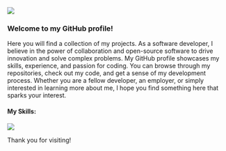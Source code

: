 <img src="https://www.niit.com/india/sites/default/files/2022-04/HTML_1920x565px.jpg">

<h3>Welcome to my GitHub profile!</h3>

<p>Here you will find a collection of my projects. As a software developer, I believe in the power of collaboration and open-source software to drive innovation and solve complex problems. My GitHub profile showcases my skills, experience, and passion for coding. You can browse through my repositories, check out my code, and get a sense of my development process. Whether you are a fellow developer, an employer, or simply interested in learning more about me, I hope you find something here that sparks your interest.</p> 

<h4>My Skills:</h4>
<img src="[https://w7.pngwing.com/pngs/201/90/png-transparent-logo-html-html5.png](https://www.flaticon.com/free-icon/html-5_5968267?term=html&page=1&position=2&origin=search&related_id=5968267)">

<p>Thank you for visiting!</p>
